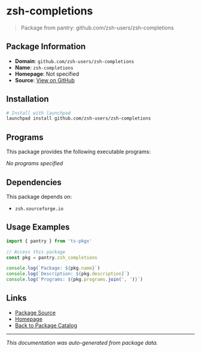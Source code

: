 # zsh-completions

> Package from pantry: github.com/zsh-users/zsh-completions

## Package Information

- **Domain**: `github.com/zsh-users/zsh-completions`
- **Name**: `zsh-completions`
- **Homepage**: Not specified
- **Source**: [View on GitHub](https://github.com/pkgxdev/pantry/tree/main/projects/github.com/zsh-users/zsh-completions/package.yml)

## Installation

```bash
# Install with launchpad
launchpad install github.com/zsh-users/zsh-completions
```

## Programs

This package provides the following executable programs:

*No programs specified*

## Dependencies

This package depends on:

- `zsh.sourceforge.io`

## Usage Examples

```typescript
import { pantry } from 'ts-pkgx'

// Access this package
const pkg = pantry.zsh_completions

console.log(`Package: ${pkg.name}`)
console.log(`Description: ${pkg.description}`)
console.log(`Programs: ${pkg.programs.join(', ')}`)
```

## Links

- [Package Source](https://github.com/pkgxdev/pantry/tree/main/projects/github.com/zsh-users/zsh-completions/package.yml)
- [Homepage](#)
- [Back to Package Catalog](../package-catalog.md)

---

*This documentation was auto-generated from package data.*
